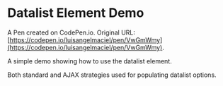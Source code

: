 # Datalist Element Demo

A Pen created on CodePen.io. Original URL: [https://codepen.io/luisangelmaciel/pen/VwGmWmy](https://codepen.io/luisangelmaciel/pen/VwGmWmy).

A simple demo showing how to use the datalist element.

Both standard and AJAX strategies used for populating datalist options.